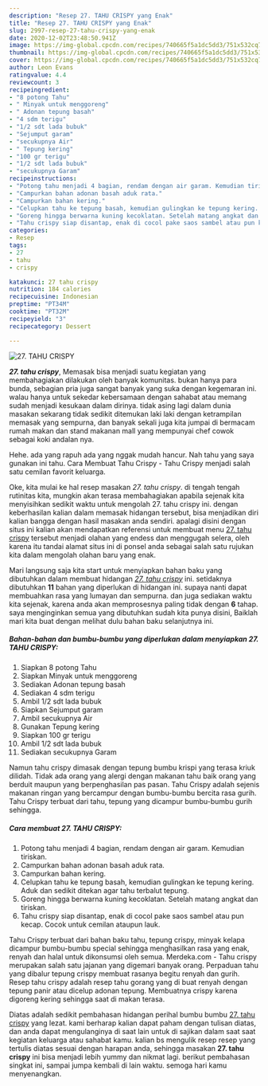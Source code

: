 ```yaml
---
description: "Resep 27. TAHU CRISPY yang Enak"
title: "Resep 27. TAHU CRISPY yang Enak"
slug: 2997-resep-27-tahu-crispy-yang-enak
date: 2020-12-02T23:48:50.941Z
image: https://img-global.cpcdn.com/recipes/740665f5a1dc5dd3/751x532cq70/27-tahu-crispy-foto-resep-utama.jpg
thumbnail: https://img-global.cpcdn.com/recipes/740665f5a1dc5dd3/751x532cq70/27-tahu-crispy-foto-resep-utama.jpg
cover: https://img-global.cpcdn.com/recipes/740665f5a1dc5dd3/751x532cq70/27-tahu-crispy-foto-resep-utama.jpg
author: Leon Evans
ratingvalue: 4.4
reviewcount: 3
recipeingredient:
- "8 potong Tahu"
- " Minyak untuk menggoreng"
- " Adonan tepung basah"
- "4 sdm terigu"
- "1/2 sdt lada bubuk"
- "Sejumput garam"
- "secukupnya Air"
- " Tepung kering"
- "100 gr terigu"
- "1/2 sdt lada bubuk"
- "secukupnya Garam"
recipeinstructions:
- "Potong tahu menjadi 4 bagian, rendam dengan air garam. Kemudian tiriskan."
- "Campurkan bahan adonan basah aduk rata."
- "Campurkan bahan kering."
- "Celupkan tahu ke tepung basah, kemudian gulingkan ke tepung kering. Aduk dan sedikit ditekan agar tahu terbalut tepung."
- "Goreng hingga berwarna kuning kecoklatan. Setelah matang angkat dan tiriskan."
- "Tahu crispy siap disantap, enak di cocol pake saos sambel atau pun kecap. Cocok untuk cemilan ataupun lauk."
categories:
- Resep
tags:
- 27
- tahu
- crispy

katakunci: 27 tahu crispy 
nutrition: 184 calories
recipecuisine: Indonesian
preptime: "PT34M"
cooktime: "PT32M"
recipeyield: "3"
recipecategory: Dessert

---
```



![27. TAHU CRISPY](https://img-global.cpcdn.com/recipes/740665f5a1dc5dd3/751x532cq70/27-tahu-crispy-foto-resep-utama.jpg)

<b><i>27. tahu crispy</i></b>, Memasak bisa menjadi suatu kegiatan yang membahagiakan dilakukan oleh banyak komunitas. bukan hanya para bunda, sebagian pria juga sangat banyak yang suka dengan kegemaran ini. walau hanya untuk sekedar kebersamaan dengan sahabat atau memang sudah menjadi kesukaan dalam dirinya. tidak asing lagi dalam dunia masakan sekarang tidak sedikit ditemukan laki laki dengan ketrampilan memasak yang sempurna, dan banyak sekali juga kita jumpai di bermacam rumah makan dan stand makanan mall yang mempunyai chef cowok sebagai koki andalan nya.

Hehe. ada yang rapuh ada yang nggak mudah hancur. Nah tahu yang saya gunakan ini tahu. Cara Membuat Tahu Crispy - Tahu Crispy menjadi salah satu cemilan favorit keluarga.

Oke, kita mulai ke hal resep masakan <i>27. tahu crispy</i>. di tengah tengah rutinitas kita, mungkin akan terasa membahagiakan apabila sejenak kita menyisihkan sedikit waktu untuk mengolah 27. tahu crispy ini. dengan keberhasilan kalian dalam memasak hidangan tersebut, bisa menjadikan diri kalian bangga dengan hasil masakan anda sendiri. apalagi disini dengan situs ini kalian akan mendapatkan referensi untuk membuat menu <u>27. tahu crispy</u> tersebut menjadi olahan yang endess dan menggugah selera, oleh karena itu tandai alamat situs ini di ponsel anda sebagai salah satu rujukan kita dalam mengolah olahan baru yang enak.


Mari langsung saja kita start untuk menyiapkan bahan baku yang dibutuhkan dalam membuat hidangan <u><i>27. tahu crispy</i></u> ini. setidaknya dibutuhkan <b>11</b> bahan yang diperlukan di hidangan ini. supaya nanti dapat membuahkan rasa yang lumayan dan sempurna. dan juga sediakan waktu kita sejenak, karena anda akan memprosesnya paling tidak dengan <b>6</b> tahap. saya menginginkan semua yang dibutuhkan sudah kita punya disini, Baiklah mari kita buat dengan melihat dulu bahan baku selanjutnya ini.

<!--inarticleads1-->

##### Bahan-bahan dan bumbu-bumbu yang diperlukan dalam menyiapkan 27. TAHU CRISPY:

1. Siapkan 8 potong Tahu
1. Siapkan  Minyak untuk menggoreng
1. Sediakan  Adonan tepung basah
1. Sediakan 4 sdm terigu
1. Ambil 1/2 sdt lada bubuk
1. Siapkan Sejumput garam
1. Ambil secukupnya Air
1. Gunakan  Tepung kering
1. Siapkan 100 gr terigu
1. Ambil 1/2 sdt lada bubuk
1. Sediakan secukupnya Garam


Namun tahu crispy dimasak dengan tepung bumbu krispi yang terasa kriuk dilidah. Tidak ada orang yang alergi dengan makanan tahu baik orang yang berduit maupun yang berpenghasilan pas pasan. Tahu Crispy adalah sejenis makanan ringan yang bercampur dengan bumbu-bumbu bercita rasa gurih. Tahu Crispy terbuat dari tahu, tepung yang dicampur bumbu-bumbu gurih sehingga. 

<!--inarticleads2-->

##### Cara membuat 27. TAHU CRISPY:

1. Potong tahu menjadi 4 bagian, rendam dengan air garam. Kemudian tiriskan.
1. Campurkan bahan adonan basah aduk rata.
1. Campurkan bahan kering.
1. Celupkan tahu ke tepung basah, kemudian gulingkan ke tepung kering. Aduk dan sedikit ditekan agar tahu terbalut tepung.
1. Goreng hingga berwarna kuning kecoklatan. Setelah matang angkat dan tiriskan.
1. Tahu crispy siap disantap, enak di cocol pake saos sambel atau pun kecap. Cocok untuk cemilan ataupun lauk.


Tahu Crispy terbuat dari bahan baku tahu, tepung crispy, minyak kelapa dicampur bumbu-bumbu special sehingga menghasilkan rasa yang enak, renyah dan halal untuk dikonsumsi oleh semua. Merdeka.com - Tahu crispy merupakan salah satu jajanan yang digemari banyak orang. Perpaduan tahu yang dibalur tepung crispy membuat rasanya begitu renyah dan gurih. Resep tahu crispy adalah resep tahu gorang yang di buat renyah dengan tepung panir atau dicelup adonan tepung. Membuatnya crispy karena digoreng kering sehingga saat di makan terasa. 

Diatas adalah sedikit pembahasan hidangan perihal bumbu bumbu <u>27. tahu crispy</u> yang lezat. kami berharap kalian dapat paham dengan tulisan diatas, dan anda dapat mengulanginya di saat lain untuk di sajikan dalam saat saat kegiatan keluarga atau sahabat kamu. kalian bs mengulik resep resep yang tertulis diatas sesuai dengan harapan anda, sehingga masakan <b>27. tahu crispy</b> ini bisa menjadi lebih yummy dan nikmat lagi. berikut pembahasan singkat ini, sampai jumpa kembali di lain waktu. semoga hari kamu menyenangkan.
